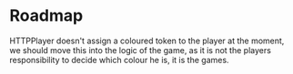 # Roadmap
HTTPPlayer doesn't assign a coloured token to the player at the moment, 
we should move this into the logic of the game, as it is not the players
responsibility to decide which colour he is, it is the games.
